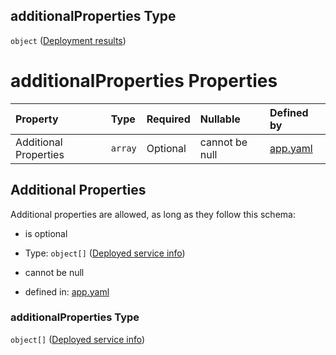 ## additionalProperties Type

`object` ([Deployment results](app-properties-services-deployment-results.md))

# additionalProperties Properties

| Property              | Type    | Required | Nullable       | Defined by                                                                                                                                                                                  |
| :-------------------- | :------ | :------- | :------------- | :------------------------------------------------------------------------------------------------------------------------------------------------------------------------------------------ |
| Additional Properties | `array` | Optional | cannot be null | [app.yaml](app-properties-services-deployment-results-a-list-of-deployed-services.md "https://fluence.dev/schemas/app.yaml#/properties/services/additionalProperties/additionalProperties") |

## Additional Properties

Additional properties are allowed, as long as they follow this schema:



*   is optional

*   Type: `object[]` ([Deployed service info](app-properties-services-deployment-results-a-list-of-deployed-services-deployed-service-info.md))

*   cannot be null

*   defined in: [app.yaml](app-properties-services-deployment-results-a-list-of-deployed-services.md "https://fluence.dev/schemas/app.yaml#/properties/services/additionalProperties/additionalProperties")

### additionalProperties Type

`object[]` ([Deployed service info](app-properties-services-deployment-results-a-list-of-deployed-services-deployed-service-info.md))

